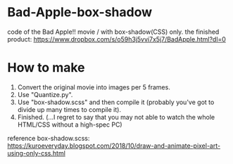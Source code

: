 # Bad-Apple-box-shadow
code of the Bad Apple!! movie / with box-shadow(CSS) only.
the finished product: https://www.dropbox.com/s/o59h3j5vvi7x5j7/BadApple.html?dl=0

# How to make
1. Convert the original movie into images per 5 frames.
2. Use "Quantize.py".
3. Use "box-shadow.scss" and then compile it (probably you've got to divide up many times to compile it).
4. Finished. (...I regret to say that you may not able to watch the whole HTML/CSS without a high-spec PC)

reference
box-shadow.scss: https://kuroeveryday.blogspot.com/2018/10/draw-and-animate-pixel-art-using-only-css.html
